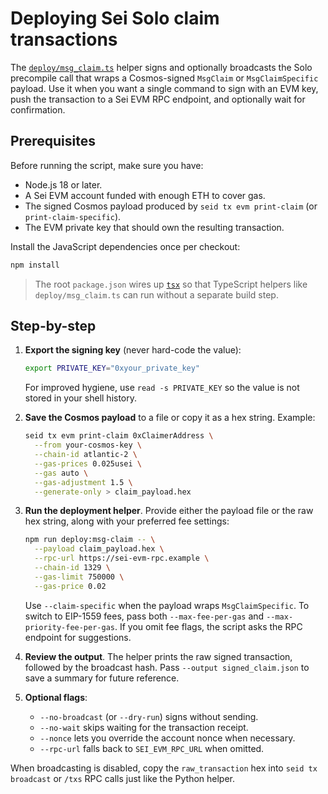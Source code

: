 # Deploying Sei Solo claim transactions

The [`deploy/msg_claim.ts`](../deploy/msg_claim.ts) helper signs and optionally
broadcasts the Solo precompile call that wraps a Cosmos-signed `MsgClaim` or
`MsgClaimSpecific` payload. Use it when you want a single command to sign with
an EVM key, push the transaction to a Sei EVM RPC endpoint, and optionally wait
for confirmation.

## Prerequisites

Before running the script, make sure you have:

- Node.js 18 or later.
- A Sei EVM account funded with enough ETH to cover gas.
- The signed Cosmos payload produced by `seid tx evm print-claim` (or
  `print-claim-specific`).
- The EVM private key that should own the resulting transaction.

Install the JavaScript dependencies once per checkout:

```bash
npm install
```

> The root `package.json` wires up [`tsx`](https://github.com/esbuild-kit/tsx)
> so that TypeScript helpers like `deploy/msg_claim.ts` can run without a
> separate build step.
## Step-by-step

1. **Export the signing key** (never hard-code the value):

   ```bash
   export PRIVATE_KEY="0xyour_private_key"
   ```

   For improved hygiene, use `read -s PRIVATE_KEY` so the value is not stored in
   your shell history.

2. **Save the Cosmos payload** to a file or copy it as a hex string. Example:

   ```bash
   seid tx evm print-claim 0xClaimerAddress \
     --from your-cosmos-key \
     --chain-id atlantic-2 \
     --gas-prices 0.025usei \
     --gas auto \
     --gas-adjustment 1.5 \
     --generate-only > claim_payload.hex
   ```

3. **Run the deployment helper**. Provide either the payload file or the raw hex
   string, along with your preferred fee settings:

   ```bash
   npm run deploy:msg-claim -- \
     --payload claim_payload.hex \
     --rpc-url https://sei-evm-rpc.example \
     --chain-id 1329 \
     --gas-limit 750000 \
     --gas-price 0.02
   ```

   Use `--claim-specific` when the payload wraps `MsgClaimSpecific`. To switch to
   EIP-1559 fees, pass both `--max-fee-per-gas` and `--max-priority-fee-per-gas`.
   If you omit fee flags, the script asks the RPC endpoint for suggestions.

4. **Review the output**. The helper prints the raw signed transaction, followed
   by the broadcast hash. Pass `--output signed_claim.json` to save a summary for
   future reference.

5. **Optional flags**:

   - `--no-broadcast` (or `--dry-run`) signs without sending.
   - `--no-wait` skips waiting for the transaction receipt.
   - `--nonce` lets you override the account nonce when necessary.
   - `--rpc-url` falls back to `SEI_EVM_RPC_URL` when omitted.

When broadcasting is disabled, copy the `raw_transaction` hex into `seid tx
broadcast` or `/txs` RPC calls just like the Python helper.
